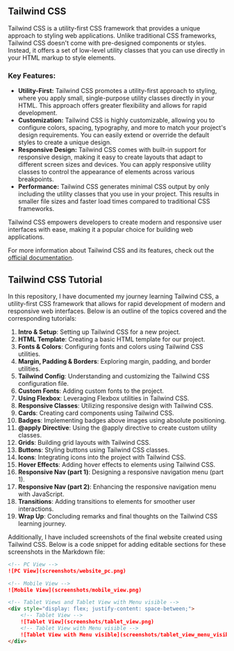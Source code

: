 ## Tailwind CSS

Tailwind CSS is a utility-first CSS framework that provides a unique approach to styling web applications. Unlike traditional CSS frameworks, Tailwind CSS doesn't come with pre-designed components or styles. Instead, it offers a set of low-level utility classes that you can use directly in your HTML markup to style elements.

### Key Features:
- **Utility-First:** Tailwind CSS promotes a utility-first approach to styling, where you apply small, single-purpose utility classes directly in your HTML. This approach offers greater flexibility and allows for rapid development.
- **Customization:** Tailwind CSS is highly customizable, allowing you to configure colors, spacing, typography, and more to match your project's design requirements. You can easily extend or override the default styles to create a unique design.
- **Responsive Design:** Tailwind CSS comes with built-in support for responsive design, making it easy to create layouts that adapt to different screen sizes and devices. You can apply responsive utility classes to control the appearance of elements across various breakpoints.
- **Performance:** Tailwind CSS generates minimal CSS output by only including the utility classes that you use in your project. This results in smaller file sizes and faster load times compared to traditional CSS frameworks.

Tailwind CSS empowers developers to create modern and responsive user interfaces with ease, making it a popular choice for building web applications.

For more information about Tailwind CSS and its features, check out the [official documentation](https://tailwindcss.com/docs/installation).


## Tailwind CSS Tutorial

In this repository, I have documented my journey learning Tailwind CSS, a utility-first CSS framework that allows for rapid development of modern and responsive web interfaces. Below is an outline of the topics covered and the corresponding tutorials:

1. **Intro & Setup**: Setting up Tailwind CSS for a new project.
2. **HTML Template**: Creating a basic HTML template for our project.
3. **Fonts & Colors**: Configuring fonts and colors using Tailwind CSS utilities.
4. **Margin, Padding & Borders**: Exploring margin, padding, and border utilities.
5. **Tailwind Config**: Understanding and customizing the Tailwind CSS configuration file.
6. **Custom Fonts**: Adding custom fonts to the project.
7. **Using Flexbox**: Leveraging Flexbox utilities in Tailwind CSS.
8. **Responsive Classes**: Utilizing responsive design with Tailwind CSS.
9. **Cards**: Creating card components using Tailwind CSS.
10. **Badges**: Implementing badges above images using absolute positioning.
11. **@apply Directive**: Using the @apply directive to create custom utility classes.
12. **Grids**: Building grid layouts with Tailwind CSS.
13. **Buttons**: Styling buttons using Tailwind CSS classes.
14. **Icons**: Integrating icons into the project with Tailwind CSS.
15. **Hover Effects**: Adding hover effects to elements using Tailwind CSS.
16. **Responsive Nav (part 1)**: Designing a responsive navigation menu (part 1).
17. **Responsive Nav (part 2)**: Enhancing the responsive navigation menu with JavaScript.
18. **Transitions**: Adding transitions to elements for smoother user interactions.
19. **Wrap Up**: Concluding remarks and final thoughts on the Tailwind CSS learning journey.

Additionally, I have included screenshots of the final website created using Tailwind CSS. Below is a code snippet for adding editable sections for these screenshots in the Markdown file:

```markdown
<!-- PC View -->
![PC View](screenshots/website_pc.png)

<!-- Mobile View -->
![Mobile View](screenshots/mobile_view.png)

<!-- Tablet Views and Tablet View with Menu visible -->
<div style="display: flex; justify-content: space-between;">
    <!-- Tablet View -->
    ![Tablet View](screenshots/tablet_view.png)
    <!-- Tablet View with Menu visible -->
    ![Tablet View with Menu visible](screenshots/tablet_view_menu_visible.png)
</div>
